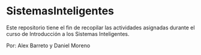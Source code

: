 # SistemasInteligentes

Este repositorio tiene el fin de recopilar las actividades asignadas durante el curso de Introducción a los Sistemas Inteligentes.

Por: Alex Barreto y Daniel Moreno
